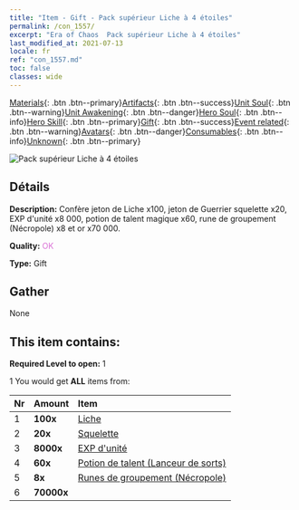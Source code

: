 ```yaml
---
title: "Item - Gift - Pack supérieur Liche à 4 étoiles"
permalink: /con_1557/
excerpt: "Era of Chaos  Pack supérieur Liche à 4 étoiles"
last_modified_at: 2021-07-13
locale: fr
ref: "con_1557.md"
toc: false
classes: wide
---
```

 [Materials](/ItemsFR/){: .btn .btn--primary}[Artifacts](/ItemsFR/Artifacts/){: .btn .btn--success}[Unit Soul](/ItemsFR/UnitSoul/){: .btn .btn--warning}[Unit Awakening](/ItemsFR/UnitAwakening/){: .btn .btn--danger}[Hero Soul](/ItemsFR/HeroSoul/){: .btn .btn--info}[Hero Skill](/ItemsFR/HeroSkill/){: .btn .btn--primary}[Gift](/ItemsFR/Gift/){: .btn .btn--success}[Event related](/ItemsFR/Events/){: .btn .btn--warning}[Avatars](/ItemsFR/Avatars/){: .btn .btn--danger}[Consumables](/ItemsFR/Consumables/){: .btn .btn--info}[Unknown](/ItemsFR/Unknown/){: .btn .btn--primary}

 ![Pack supérieur Liche à 4 étoiles](/images/t/i_907167.png)

## Détails
 **Description:** Confère jeton de Liche x100, jeton de Guerrier squelette x20, EXP d'unité x8 000, potion de talent magique x60, rune de groupement (Nécropole) x8 et or x70 000.

 **Quality:** <span style="color: #DA70D6">OK</span>

 **Type:** Gift

## Gather

  None

## This item contains:

 **Required Level to open:** 1

 1 You would get **ALL** items  from:

  | Nr | Amount |     Item    |
  |:---|:-------|:------------|
  | 1 |  **100x** | [Liche](/ItemsFR/unt_212/) |  | 
  | 2 |  **20x** | [Squelette](/ItemsFR/unt_208/) |  | 
  | 3 |  **8000x** | [EXP d'unité](/ItemsFR/con_902/) |  | 
  | 4 |  **60x** | [Potion de talent (Lanceur de sorts)](/ItemsFR/con_790/) |  | 
  | 5 |  **8x** | [Runes de groupement (Nécropole)](/ItemsFR/con_755/) |  | 
  | 6 |  **70000x** | <i class="fas fa-coins"/> |  | 
